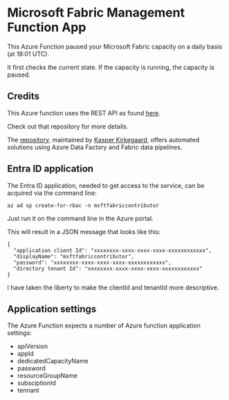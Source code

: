 # Microsoft Fabric Management Function App

This Azure Function paused your Microsoft Fabric capacity on a daily basis (at 18:01 UTC).

It first checks the current state. If the capacity is running, the capacity is paused.

## Credits

This Azure function uses the REST API as found [here](https://github.com/nocsi-zz/fabric-capacity-management/tree/main/postman).

Check out that repository for more details.

The [repository](https://github.com/nocsi-zz/fabric-capacity-management/), maintained by [Kasper Kirkegaard](https://github.com/nocsi-zz), offers automated solutions using Azure Data Factory and Fabric data pipelines.

## Entra ID application 

The Entra ID application, needed to get access to the service, can be acquired via the command line:

```
az ad sp create-for-rbac -n msftfabriccontributor
```

Just run it on the command line in the Azure portal.

This will result in a JSON message that looks like this:

```
{
  "application client Id": "xxxxxxxx-xxxx-xxxx-xxxx-xxxxxxxxxxxx",
  "displayName": "msftfabriccontributor",
  "password": "xxxxxxxx-xxxx-xxxx-xxxx-xxxxxxxxxxxx",
  "directory tenant Id": "xxxxxxxx-xxxx-xxxx-xxxx-xxxxxxxxxxxx"
}
```

I have taken the liberty to make the clientId and tenantId more descriptive.

## Application settings

The Azure Function expects a number of Azure function application settings:

- apiVersion
- appId
- dedicatedCapacityName
- password
- resourceGroupName
- subsciptionId
- tennant


